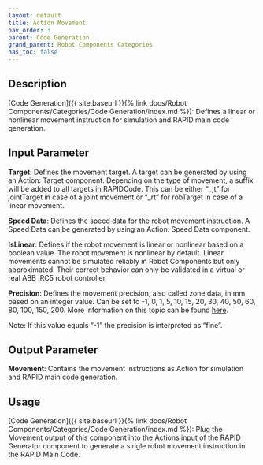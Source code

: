 ```yaml
---
layout: default
title: Action Movement
nav_order: 3
parent: Code Generation
grand_parent: Robot Components Categories
has_toc: false
---
```


## Description

[Code Generation]({{ site.baseurl }}{% link docs/Robot Components/Categories/Code Generation/index.md %}): Defines a linear or nonlinear movement instruction for simulation and RAPID main code generation.

## Input Parameter

**Target**: Defines the movement target. A target can be generated by using an Action: Target component. Depending on the type of movement, a suffix will be added to all targets in RAPIDCode. This can be either “_jt” for jointTarget in case of a joint movement or “_rt” for robTarget in case of a linear movement.

**Speed Data**: Defines the speed data for the robot movement instruction. A Speed Data can be generated by using an Action: Speed Data component.

**IsLinear**: Defines if the robot movement is linear or nonlinear based on a boolean value. The robot movement is nonlinear by default. Linear movements cannot be simulated reliably in Robot Components but only approximated. Their correct behavior can only be validated in a virtual or real ABB IRC5 robot controller.

**Precision**: Defines the movement precision, also called zone data, in mm based on an integer value. Can be set to -1, 0, 1, 5, 10, 15, 20, 30, 40, 50, 60, 80, 100, 150, 200. More information on this topic can be found [here](http://developercenter.robotstudio.com/landing).

Note: If this value equals “-1” the precision is interpreted as “fine”.

## Output Parameter

**Movement**: Contains the movement instructions as Action for simulation and RAPID main code generation.

## Usage

[Code Generation]({{ site.baseurl }}{% link docs/Robot Components/Categories/Code Generation/index.md %}): Plug the Movement output of this component into the Actions input of the RAPID Generator component to generate a single robot movement instruction in the RAPID Main Code.